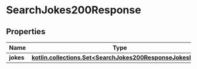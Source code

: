 
# SearchJokes200Response

## Properties
Name | Type | Description | Notes
------------ | ------------- | ------------- | -------------
**jokes** | [**kotlin.collections.Set&lt;SearchJokes200ResponseJokesInner&gt;**](SearchJokes200ResponseJokesInner.md) |  | 




